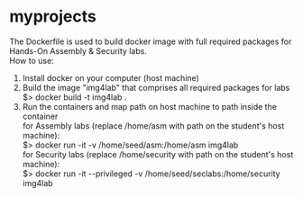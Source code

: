 # myprojects

The Dockerfile is used to build docker image with full required packages for Hands-On Assembly & Security labs. <br>
How to use:<br>
1. Install docker on your computer (host machine) <br>
2. Build the image "img4lab" that comprises all required packages for labs <br>
$> docker build -t img4lab .  												
3. Run the containers and map path on host machine to path inside the container <br>
for Assembly labs (replace /home/asm with path on the student's host machine):<br>
$> docker run -it -v /home/seed/asm:/home/asm img4lab <br>
for Security labs (replace /home/security with path on the student's host machine):<br>
$> docker run -it --privileged -v /home/seed/seclabs:/home/security img4lab <br>
   
